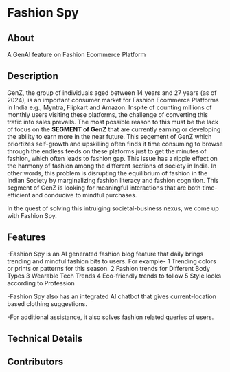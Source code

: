 # Fashion Spy

## About
A GenAI feature on Fashion Ecommerce Platform


## Description
GenZ, the group of individuals aged between 14 years and 27 years (as of 2024), is an important consumer market for Fashion Ecommerce Platforms in India e.g., Myntra, Flipkart and Amazon. Inspite of counting millions of monthly users visiting these platforms, the challenge of converting this trafic into sales prevails. The most possible reason to this must be the lack of focus on the **SEGMENT of GenZ** that are currently earning or developing the ability to earn more in the near future. This segement of GenZ which priortizes self-growth and upskilling often finds it time consuming to browse through the endless feeds on these plaforms just to get the minutes of fashion, which often leads to fashion gap. This issue has a ripple effect on the harmony of fashion among the different sections of society in India. In other words, this problem is disrupting the equilibrium of fashion in the Indian Society by marginalizing fashion literacy and fashion cognition. This segment of GenZ is looking for meaningful interactions that are both time-efficient and conducive to mindful purchases.

In the quest of solving this intruiging societal-business nexus, we come up with Fashion Spy.


## Features
-Fashion Spy is an AI generated fashion blog feature that daily brings trending and mindful fashion bits to users. For example-
1 Trending colors or prints or patterns for this season.
2 Fashion trends for Different Body Types
3 Wearable Tech Trends
4 Eco-friendly trends to follow
5 Style looks according to Profession

-Fashion Spy also has an integrated AI chatbot that gives current-location based clothing suggestions. 

-For additional assistance, it also solves fashion related queries of users.


## Technical Details


## Contributors
